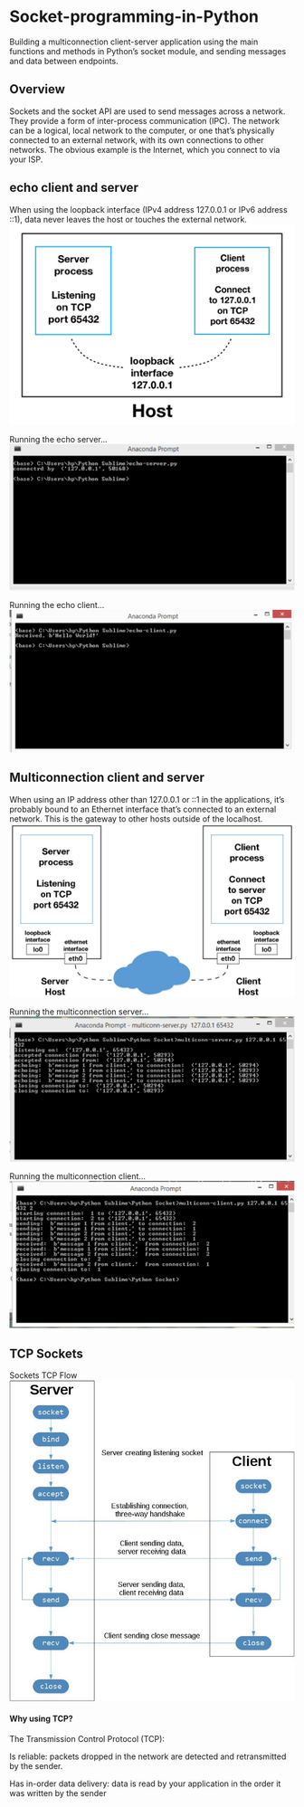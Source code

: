 # Socket-programming-in-Python
Building a multiconnection client-server application using the main functions and methods in Python’s socket module, and sending messages and data between endpoints.

## Overview
Sockets and the socket API are used to send messages across a network. They provide a form of inter-process communication (IPC). The network can be a logical, local network to the computer, or one that’s physically connected to an external network, with its own connections to other networks. The obvious example is the Internet, which you connect to via your ISP.

## echo client and server

When using the loopback interface (IPv4 address 127.0.0.1 or IPv6 address ::1), data never leaves the host or touches the external network.
![alt text](https://github.com/hotasalah/Socket-programming-in-Python/blob/master/sockets-loopback-interface.44fa30c53c70.jpg)

Running the echo server...
![alt text](https://github.com/hotasalah/Socket-programming-in-Python/blob/master/echo%20server.png)

Running the echo client...
![alttext](https://github.com/hotasalah/Socket-programming-in-Python/blob/master/echo%20client.png)

## Multiconnection client and server

When using an IP address other than 127.0.0.1 or ::1 in the applications, it’s probably bound to an Ethernet interface that’s connected to an external network. This is the gateway to other hosts outside of the localhost.
![alt text](https://github.com/hotasalah/Socket-programming-in-Python/blob/master/sockets-ethernet-interface.aac312541af5.jpg)

Running the multiconnection server...
![alt text](https://github.com/hotasalah/Socket-programming-in-Python/blob/master/multiconnection%20server.png)

Running the multiconnection client...
![alt text](https://github.com/hotasalah/Socket-programming-in-Python/blob/master/multiconnection%20client.png)

## TCP Sockets

Sockets TCP Flow
![alt text](https://github.com/hotasalah/Socket-programming-in-Python/blob/master/sockets-tcp-flow.1da426797e37.jpg)

#### Why using TCP?
The Transmission Control Protocol (TCP):

Is reliable: packets dropped in the network are detected and retransmitted by the sender.

Has in-order data delivery: data is read by your application in the order it was written by the sender

